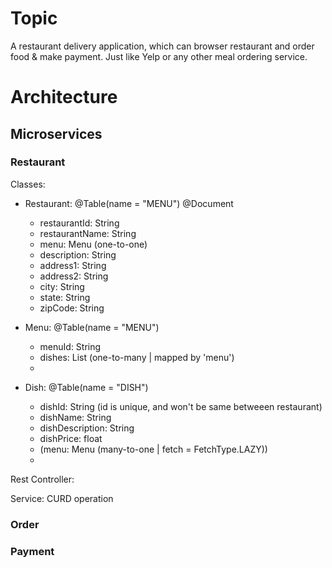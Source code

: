 # Topic
A restaurant delivery application, which can browser restaurant and order food & make payment. Just like Yelp or any other meal ordering service.
# Architecture

## Microservices

### Restaurant   
Classes:  
- Restaurant: @Table(name = "MENU") @Document
  - restaurantId: String
  - restaurantName: String
  - menu: Menu (one-to-one)
  - description: String
  - address1: String
  - address2: String
  - city: String
  - state: String
  - zipCode: String

- Menu: @Table(name = "MENU")
  - menuId: String
  - dishes: List<Dish> (one-to-many | mapped by 'menu')
  - 

- Dish: @Table(name = "DISH") 
  - dishId: String (id is unique, and won't be same betweeen restaurant)
  - dishName: String
  - dishDescription: String
  - dishPrice: float
  - (menu: Menu (many-to-one | fetch = FetchType.LAZY))
  - 

Rest Controller:   

Service:  CURD operation
### Order

### Payment
